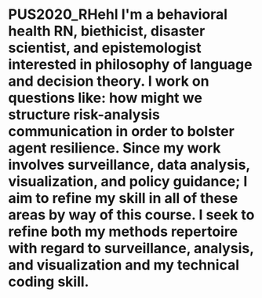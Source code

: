 # PUS2020_RHehl I'm a behavioral health RN, biethicist, disaster scientist, and epistemologist interested in philosophy of language and decision theory. I work on questions like: how might we structure risk-analysis communication in order to bolster agent resilience. Since my work involves surveillance, data analysis, visualization, and policy guidance; I aim to refine my skill in all of these areas by way of this course. I seek to refine both my methods repertoire with regard to surveillance, analysis, and visualization and my technical coding skill.
